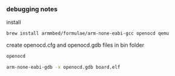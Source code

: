 
### debugging notes 

install

``` sh
brew install armmbed/formulae/arm-none-eabi-gcc openocd qemu
```

create openocd.cfg and openocd.gdb files in bin folder

``` sh
openocd

arm-none-eabi-gdb -x openocd.gdb board.elf
```


